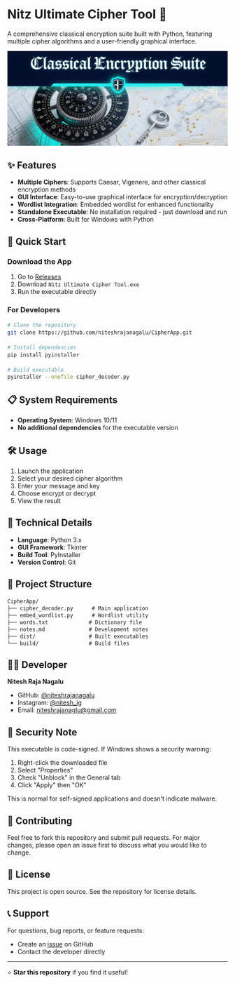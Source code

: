 # Nitz Ultimate Cipher Tool 🔐

A comprehensive classical encryption suite built with Python, featuring multiple cipher algorithms and a user-friendly graphical interface.

![Cipher Tool Banner](Classical%20Encryption%20Suite%20Banner%20Gothic%20Font.png)

## ✨ Features

- **Multiple Ciphers**: Supports Caesar, Vigenere, and other classical encryption methods
- **GUI Interface**: Easy-to-use graphical interface for encryption/decryption
- **Wordlist Integration**: Embedded wordlist for enhanced functionality
- **Standalone Executable**: No installation required - just download and run
- **Cross-Platform**: Built for Windows with Python

## 🚀 Quick Start

### Download the App
1. Go to [Releases](https://github.com/niteshrajanagalu/CipherApp/releases)
2. Download `Nitz Ultimate Cipher Tool.exe`
3. Run the executable directly

### For Developers
```bash
# Clone the repository
git clone https://github.com/niteshrajanagalu/CipherApp.git

# Install dependencies
pip install pyinstaller

# Build executable
pyinstaller --onefile cipher_decoder.py
```

## 📋 System Requirements

- **Operating System**: Windows 10/11
- **No additional dependencies** for the executable version

## 🛠️ Usage

1. Launch the application
2. Select your desired cipher algorithm
3. Enter your message and key
4. Choose encrypt or decrypt
5. View the result

## 🔧 Technical Details

- **Language**: Python 3.x
- **GUI Framework**: Tkinter
- **Build Tool**: PyInstaller
- **Version Control**: Git

## 📁 Project Structure

```
CipherApp/
├── cipher_decoder.py      # Main application
├── embed_wordlist.py      # Wordlist utility
├── words.txt             # Dictionary file
├── notes.md              # Development notes
├── dist/                 # Built executables
└── build/                # Build files
```

## 👨‍💻 Developer

**Nitesh Raja Nagalu**
- GitHub: [@niteshrajanagalu](https://github.com/niteshrajanagalu)
- Instagram: [@nitesh_ig](https://www.instagram.com/nitesh_ig/)
- Email: niteshrajanaglu@gmail.com

## 📜 Security Note

This executable is code-signed. If Windows shows a security warning:
1. Right-click the downloaded file
2. Select "Properties"
3. Check "Unblock" in the General tab
4. Click "Apply" then "OK"

This is normal for self-signed applications and doesn't indicate malware.

## 🤝 Contributing

Feel free to fork this repository and submit pull requests. For major changes, please open an issue first to discuss what you would like to change.

## 📄 License

This project is open source. See the repository for license details.

## 📞 Support

For questions, bug reports, or feature requests:
- Create an [issue](https://github.com/niteshrajanagalu/CipherApp/issues) on GitHub
- Contact the developer directly

---

⭐ **Star this repository** if you find it useful!